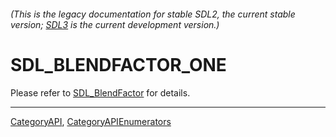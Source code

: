 ###### (This is the legacy documentation for stable SDL2, the current stable version; [SDL3](https://wiki.libsdl.org/SDL3/) is the current development version.)
# SDL_BLENDFACTOR_ONE

Please refer to [SDL_BlendFactor](SDL_BlendFactor) for details.

----
[CategoryAPI](CategoryAPI), [CategoryAPIEnumerators](CategoryAPIEnumerators)

